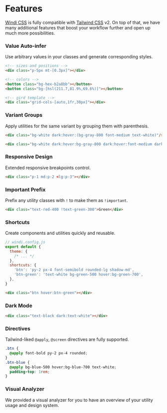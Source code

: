 [windi css]: https://github.com/windicss/windicss
[tailwind css]: https://tailwindcss.com/docs
[svelte]: /guide/svelte.html#additional-features-in-svelte-⚡%EF%B8%8F

# Features

[Windi CSS] is fully compatible with [Tailwind CSS] v2. On top of that, we have many additional features that boost your workflow further and open up much more possibilities.

### Value Auto-infer

Use arbitrary values in your classes and generate corresponding styles.

```html
<!-- sizes and positions -->
<div class="p-5px mt-[0.3px]"></div>

<!-- colors -->
<button class="bg-hex-b2a8bb"></button>
<button class="bg-[hsl(211.7,81.9%,69.6%)]"></button>

<!-- gird template -->
<div class="grid-cols-[auto,1fr,30px]"></div>
```

<LearnMore to="/guide/features/value-auto-infer" />

### Variant Groups

Apply utilities for the same variant by grouping them with parenthesis.

```html
<div class="bg-white dark:hover:(bg-gray-800 font-medium text-white)"/>
```

```html
<div class="bg-white dark:hover:bg-gray-800 dark:hover:font-medium dark:hover:text-white"/>
```

<LearnMore to="/guide/features/variant-groups" />

### Responsive Design

Extended responsive breakpoints control.

```html
<div class="p-1 md:p-2 <lg:p-3"></div>
```

<LearnMore to="/guide/features/responsive-design" />

### Important Prefix

Prefix any utility classes with `!` to make them as `!important`.

```html
<div class="text-red-400 !text-green-300">Green</div>
```

<LearnMore to="/guide/features/important-prefix" />

### Shortcuts

Create components and utilities quickly and reusable.

```js
// windi.config.js
export default {
  theme: {
    /* ... */
  },
  shortcuts: {
    'btn': 'py-2 px-4 font-semibold rounded-lg shadow-md',
    'btn-green': 'text-white bg-green-500 hover:bg-green-700',
  },
}
```

```html
<div class="btn hover:btn-green"></div>
```

<LearnMore to="/guide/features/shortcuts" />


### Dark Mode

```html
<div class="text-black dark:text-white"></div>
```

<LearnMore to="/guide/features/dark-mode" />

### Directives

Tailwind-liked `@apply`, `@screen` directives are fully supported.

```css
.btn {
  @apply font-bold py-2 px-4 rounded;
}
.btn-blue {
  @apply bg-blue-500 hover:bg-blue-700 text-white;
  padding-top: 1rem;
}
```

<LearnMore to="/guide/features/directive" />

### Visual Analyzer

We provided a visual analyzer for you to have an overview of your utility usage and design system.

<LearnMore to="/guide/features/analyzer" />
